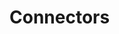 <script setup>
  import { data } from '../../versions.data'
  const { version } = data
</script>

# Connectors

